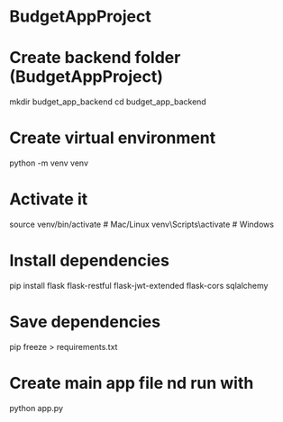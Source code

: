 # BudgetAppProject
# Create backend folder (BudgetAppProject)
mkdir budget_app_backend
cd budget_app_backend

# Create virtual environment
python -m venv venv
# Activate it
source venv/bin/activate    # Mac/Linux
venv\Scripts\activate       # Windows

# Install dependencies
pip install flask flask-restful flask-jwt-extended flask-cors sqlalchemy

# Save dependencies
pip freeze > requirements.txt

# Create main app file nd run with
python app.py


